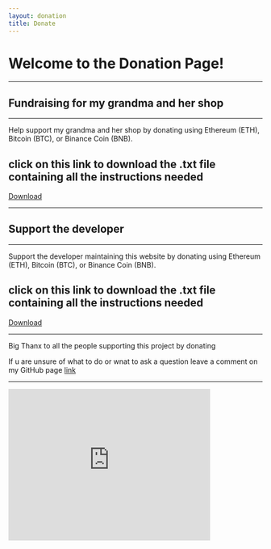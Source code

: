 ```yaml
---
layout: donation
title: Donate
---
```


# Welcome to the Donation Page!

---
## Fundraising for my grandma and her shop
---

Help support my grandma and her shop by donating using Ethereum (ETH), Bitcoin (BTC), or Binance Coin (BNB).

## click on this link to download the .txt file containing all the instructions needed
[Download](https://drive.google.com/file/d/1Egjks3qZnY8wQ9-oUcpIc1M7tdqEzAow/view?usp=drivesdk)

---
## Support the developer
---
Support the developer maintaining this website by donating using Ethereum (ETH), Bitcoin (BTC), or Binance Coin (BNB).

## click on this link to download the .txt file containing all the instructions needed
[Download](https://drive.google.com/file/d/1EewzBlWPzlgRPFUhsdQgiYr8_DH7Wytw/view?usp=drivesdk)

---
Big Thanx to all the people supporting this project by donating

If u are unsure of what to do or wnat to ask a question leave a comment on my GitHub page [link](https://github.com/Electroboy15/Chat-and-info-for-Takway.shop/discussions/1#discussion-6864775)

---




<iframe src="https://www.google.com/maps/embed?pb=!1m18!1m12!1m3!1d26517.257703451112!2d25.515048549999996!3d-33.8211581!2m3!1f0!2f0!3f0!3m2!1i1024!2i768!4f13.1!3m3!1m2!1s0x1e7b285cbe1fc489%3A0xa608a7ba57aa43aa!2sAzalea%20Park%2C%20Despatch!5e0!3m2!1sen!2sza!4v1719820543618!5m2!1sen!2sza" width="400" height="300" style="border:0;" allowfullscreen="" loading="lazy" referrerpolicy="no-referrer-when-downgrade"></iframe>


